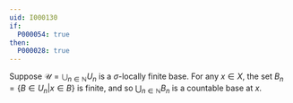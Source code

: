 ```yaml
---
uid: I000130
if:
  P000054: true
then:
  P000028: true
---
```


Suppose $\mathcal{U} = \bigcup_{n \in \mathbb{N}} U_n$ is a $\sigma$-locally finite base. For any $x \in X$, the set $B_n = \{B \in U_n | x \in B \}$ is finite, and so $\bigcup_{n \in \mathbb{N}} B_n$ is a countable base at $x$.

